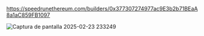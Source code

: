 https://speedrunethereum.com/builders/0x377307274977ac9E3b2b71BEaA8a1aC859FB1097

![Captura de pantalla 2025-02-23 233249](https://github.com/user-attachments/assets/c4a47152-f748-48b4-80af-ba4c03a66f9a)
